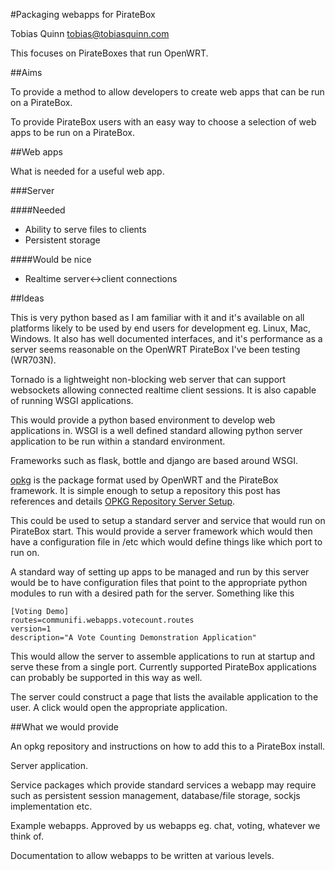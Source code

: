 #Packaging webapps for PirateBox

Tobias Quinn <tobias@tobiasquinn.com>

This focuses on PirateBoxes that run OpenWRT.

##Aims

To provide a method to allow developers to create web apps that can be run on a PirateBox.

To provide PirateBox users with an easy way to choose a selection of web apps to be run on a PirateBox.

##Web apps

What is needed for a useful web app.

###Server

####Needed
* Ability to serve files to clients
* Persistent storage

####Would be nice
* Realtime server<->client connections

##Ideas

This is very python based as I am familiar with it and it's available on all platforms likely to be used by end users for development eg. Linux, Mac, Windows. It also has well documented interfaces, and it's performance as a server seems reasonable on the OpenWRT PirateBox I've been testing (WR703N).

Tornado is a lightweight non-blocking web server that can support websockets allowing connected realtime client sessions. It is also capable of running WSGI applications.

This would provide a python based environment to develop web applications in. WSGI is a well defined standard allowing python server application to be run within a standard environment.

Frameworks such as flask, bottle and django are based around WSGI.

[opkg](http://code.google.com/p/opkg/) is the package format used by OpenWRT and the PirateBox framework. It is simple enough to setup a repository this post has references and details [OPKG Repository Server Setup](https://groups.google.com/forum/#!topic/opkg-devel/yLg8vyxClow).

This could be used to setup a standard server and service that would run on PirateBox start. This would provide a server framework which would then have a configuration file in /etc which would define things like which port to run on.

A standard way of setting up apps to be managed and run by this server would be to have configuration files that point to the appropriate python modules to run with a desired path for the server. Something like this

	[Voting Demo]
	routes=communifi.webapps.votecount.routes
	version=1
	description="A Vote Counting Demonstration Application"

This would allow the server to assemble applications to run at startup and serve these from a single port. Currently supported PirateBox applications can probably be supported in this way as well.

The server could construct a page that lists the available application to the user. A click would open the appropriate application.

##What we would provide

An opkg repository and instructions on how to add this to a PirateBox install.

Server application.

Service packages which provide standard services a webapp may require such as persistent session management, database/file storage, sockjs implementation etc.

Example webapps. Approved by us webapps eg. chat, voting, whatever we think of.

Documentation to allow webapps to be written at various levels.
